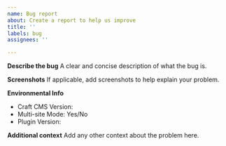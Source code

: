 ```yaml
---
name: Bug report
about: Create a report to help us improve
title: ''
labels: bug
assignees: ''

---
```


**Describe the bug**
A clear and concise description of what the bug is.

**Screenshots**
If applicable, add screenshots to help explain your problem.

**Environmental Info**
 - Craft CMS Version: 
 - Multi-site Mode: Yes/No
 - Plugin Version: 

**Additional context**
Add any other context about the problem here.
